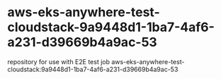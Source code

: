 # aws-eks-anywhere-test-cloudstack-9a9448d1-1ba7-4af6-a231-d39669b4a9ac-53
repository for use with E2E test job aws-eks-anywhere-test-cloudstack:9a9448d1-1ba7-4af6-a231-d39669b4a9ac-53
